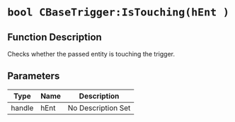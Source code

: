 # `bool CBaseTrigger:IsTouching(hEnt )`
## Function Description
Checks whether the passed entity is touching the trigger.
## Parameters
Type|Name|Description
--|--|--
handle|hEnt|No Description Set
